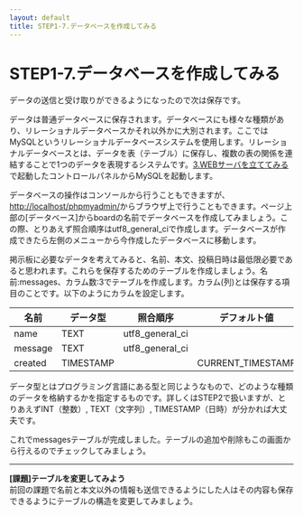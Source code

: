 ```yaml
---
layout: default
title: STEP1-7.データベースを作成してみる
---
```

# STEP1-7.データベースを作成してみる

データの送信と受け取りができるようになったので次は保存です。

データは普通データベースに保存されます。データベースにも様々な種類があり、リレーショナルデータベースかそれ以外かに大別されます。ここではMySQLというリレーショナルデータベースシステムを使用します。リレーショナルデータベースとは、データを表（テーブル）に保存し、複数の表の関係を連結することで1つのデータを表現するシステムです。[3.WEBサーバを立ててみる](3.html)で起動したコントロールパネルからMySQLを起動します。

データベースの操作はコンソールから行うこともできますが、[http://localhost/phpmyadmin/](http://localhost/phpmyadmin/)からブラウザ上で行うこともできます。ページ上部の[データベース]からboardの名前でデータベースを作成してみましょう。この際、とりあえず照合順序はutf8_general_ciで作成します。データベースが作成できたら左側のメニューから今作成したデータベースに移動します。

掲示板に必要なデータを考えてみると、名前、本文、投稿日時は最低限必要であると思われます。これらを保存するためのテーブルを作成しましょう。名前:messages、カラム数:3でテーブルを作成します。カラム(列)とは保存する項目のことです。以下のようにカラムを設定します。

|名前|データ型|照合順序|デフォルト値|
|---|---|---|--|
|name|TEXT|utf8_general_ci||
|message|TEXT|utf8_general_ci||
|created|TIMESTAMP||CURRENT_TIMESTAMP|

データ型とはプログラミング言語にある型と同じようなもので、どのような種類のデータを格納するかを指定するものです。詳しくはSTEP2で扱いますが、とりあえずINT（整数）, TEXT（文字列）, TIMESTAMP（日時）が分かれば大丈夫です。

これでmessagesテーブルが完成しました。テーブルの追加や削除もこの画面から行えるのでチェックしてみましょう。

***

**[課題]テーブルを変更してみよう**  
前回の課題で名前と本文以外の情報も送信できるようにした人はその内容も保存できるようにテーブルの構造を変更してみましょう。
